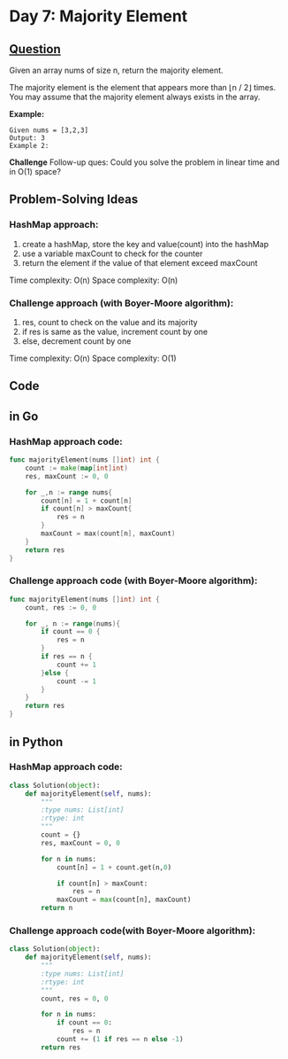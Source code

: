 # Day 7: Majority Element

## [Question](https://leetcode.com/problems/majority-element/description/)


Given an array nums of size n, return the majority element.

The majority element is the element that appears more than ⌊n / 2⌋ times. You may assume that the majority element always exists in the array.

**Example:**

```
Given nums = [3,2,3]
Output: 3
Example 2:

```

**Challenge**
Follow-up ques: Could you solve the problem in linear time and in O(1) space?

## Problem-Solving Ideas
### HashMap approach: 
1. create a hashMap, store the key and value(count) into the hashMap
2. use a variable maxCount to check for the counter
3. return the element if the value of that element exceed maxCount

Time complexity: O(n)
Space complexity: O(n)

### Challenge approach (with Boyer-Moore algorithm):
1. res, count to check on the value and its majority
2. if res is same as the value, increment count by one
3. else, decrement count by one


Time complexity: O(n)
Space complexity: O(1)

## Code
## in Go 
### HashMap approach code:

``` Go
func majorityElement(nums []int) int {
    count := make(map[int]int)
    res, maxCount := 0, 0

    for _,n := range nums{
        count[n] = 1 + count[n]
        if count[n] > maxCount{
            res = n
        }
        maxCount = max(count[n], maxCount)
    }
    return res
}
```
### Challenge approach code (with Boyer-Moore algorithm):
``` Go
func majorityElement(nums []int) int {
    count, res := 0, 0

    for _, n := range(nums){
        if count == 0 {
            res = n
        }
        if res == n {
            count += 1
        }else {
            count -= 1
        }
    }
    return res
}
```

## in Python
### HashMap approach code:
``` python
class Solution(object):
    def majorityElement(self, nums):
        """
        :type nums: List[int]
        :rtype: int
        """
        count = {}
        res, maxCount = 0, 0

        for n in nums:
            count[n] = 1 + count.get(n,0)

            if count[n] > maxCount:
                res = n
            maxCount = max(count[n], maxCount)
        return n
```

### Challenge approach code(with Boyer-Moore algorithm):
```python
class Solution(object):
    def majorityElement(self, nums):
        """
        :type nums: List[int]
        :rtype: int
        """
        count, res = 0, 0

        for n in nums:
            if count == 0:
                res = n
            count += (1 if res == n else -1)
        return res
```
